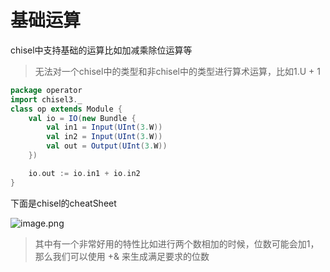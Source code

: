 
# 基础运算

chisel中支持基础的运算比如加减乘除位运算等

> 无法对一个chisel中的类型和非chisel中的类型进行算术运算，比如1.U + 1

```scala
package operator
import chisel3._
class op extends Module {
	val io = IO(new Bundle {
		val in1 = Input(UInt(3.W))
		val in2 = Input(UInt(3.W))
		val out = Output(UInt(3.W))
	})

	io.out := io.in1 + io.in2
}
```

下面是chisel的cheatSheet

![image.png](https://s2.loli.net/2023/01/12/exSumPBhtw49LXn.png)

> 其中有一个非常好用的特性比如进行两个数相加的时候，位数可能会加1，那么我们可以使用 +& 来生成满足要求的位数



